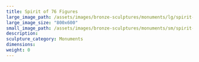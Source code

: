 ```yaml
---
title: Spirit of 76 Figures
large_image_path: /assets/images/bronze-sculptures/monuments/lg/spirit-of-76-figures.jpg
large_image_size: "800x600"
small_image_path: /assets/images/bronze-sculptures/monuments/sm/spirit-of-76-figures.jpg
description:
sculpture_category: Monuments
dimensions:
weight: 0
---
```

